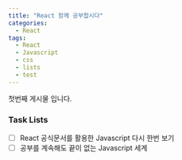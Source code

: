 ```yaml
---
title: "React 함께 공부합시다"
categories:
  - React
tags:
  - React
  - Javascript
  - css
  - lists
  - test
---
```


첫번째 게시물 입니다.

### Task Lists

- [ ] React 공식문서를 활용한 Javascript 다시 한번 보기
- [ ] 공부를 계속해도 끝이 없는 Javascript 세계
